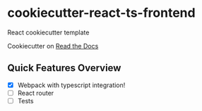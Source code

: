 # cookiecutter-react-ts-frontend

React cookiecutter template

Cookiecutter on [Read the Docs](https://cookiecutter.readthedocs.io/en/stable/)

## Quick Features Overview

- [x] Webpack with typescript integration!
- [ ] React router
- [ ] Tests